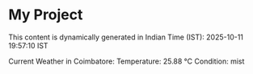 # My Project

This content is dynamically generated in Indian Time (IST): 2025-10-11 19:57:10 IST


Current Weather in Coimbatore:
Temperature: 25.88 °C
Condition: mist
